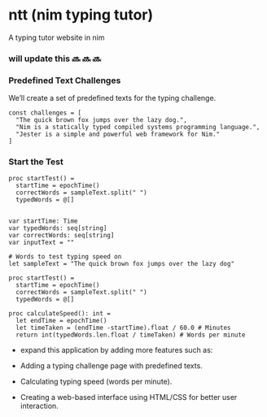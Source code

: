 # ntt (nim typing tutor)
A typing tutor website in nim 

### will update this 🔜 🔜 🔜 


### Predefined Text Challenges
We’ll create a set of predefined texts for the typing challenge.
```
const challenges = [
  "The quick brown fox jumps over the lazy dog.",
  "Nim is a statically typed compiled systems programming language.",
  "Jester is a simple and powerful web framework for Nim."
]
```
### Start the Test
```
proc startTest() =
  startTime = epochTime()
  correctWords = sampleText.split(" ")
  typedWords = @[]
```

```

var startTime: Time
var typedWords: seq[string]
var correctWords: seq[string]
var inputText = ""

# Words to test typing speed on
let sampleText = "The quick brown fox jumps over the lazy dog"

proc startTest() =
  startTime = epochTime()
  correctWords = sampleText.split(" ")
  typedWords = @[]

proc calculateSpeed(): int =
  let endTime = epochTime()
  let timeTaken = (endTime -startTime).float / 60.0 # Minutes
  return int(typedWords.len.float / timeTaken) # Words per minute
```

- expand this application by adding more features such as:

- Adding a typing challenge page with predefined texts.
- Calculating typing speed (words per minute).
- Creating a web-based interface using HTML/CSS for better user interaction.

